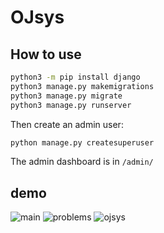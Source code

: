 # OJsys
## How to use
```bash
python3 -m pip install django
python3 manage.py makemigrations
python3 manage.py migrate
python3 manage.py runserver
```
Then create an admin user:
```bash
python manage.py createsuperuser
```
The admin dashboard is in `/admin/`
## demo

![main](https://github.com/boomzero/OJsys/assets/85378277/716cabe0-28a3-48aa-90b0-1957aac09af7)
![problems](https://github.com/boomzero/OJsys/assets/85378277/d8a078e0-321b-470a-8665-59848967b1fb)
![ojsys](https://github.com/boomzero/OJsys/assets/85378277/e3f60c38-19e8-4792-aced-1756b3d36ab5)
